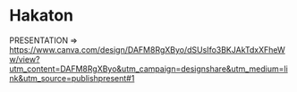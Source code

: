 # Hakaton


PRESENTATION => https://www.canva.com/design/DAFM8RgXByo/dSUsIfo3BKJAkTdxXFheWw/view?utm_content=DAFM8RgXByo&utm_campaign=designshare&utm_medium=link&utm_source=publishpresent#1
